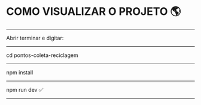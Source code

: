 <h1>COMO VISUALIZAR O PROJETO 🌎</h1>

---------------------------

<p>Abrir terminar e digitar: </p>

--------------------------- 

<P>cd pontos-coleta-reciclagem</P>

---------------------------

<P>npm install</P>

---------------------------

<P>npm run dev ✅</P>

---------------------------
